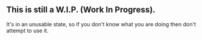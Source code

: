## This is still a W.I.P. (Work In Progress).

It's in an unusable state, so if you don't know what you are doing then don't attempt to use it.